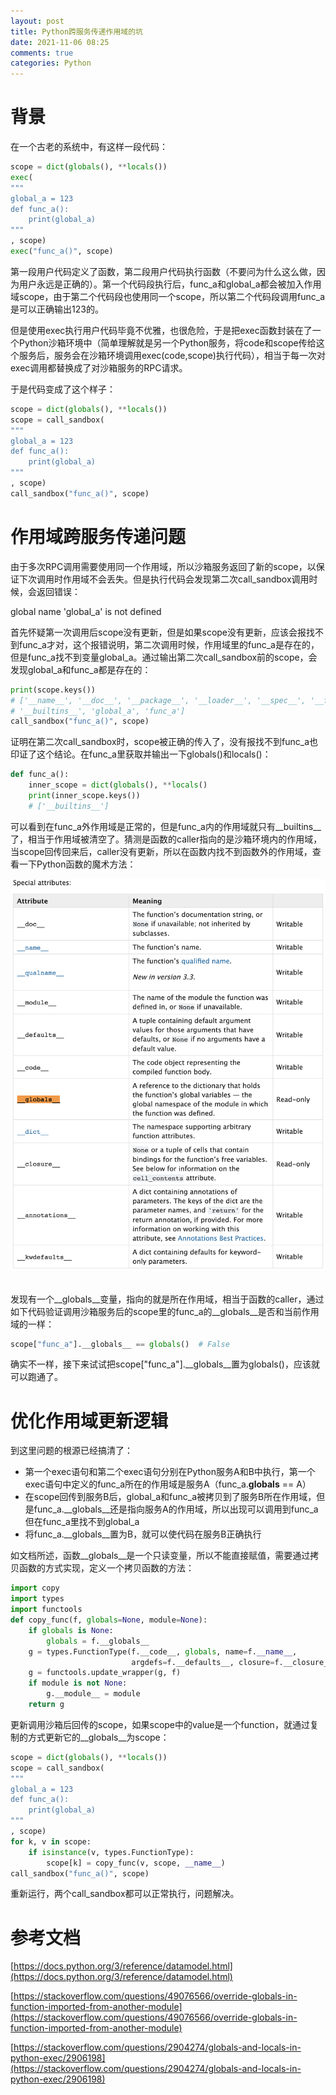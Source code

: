 ```yaml
---
layout: post
title: Python跨服务传递作用域的坑
date: 2021-11-06 08:25
comments: true
categories: Python
---
```


# 背景

在一个古老的系统中，有这样一段代码：

```python
scope = dict(globals(), **locals())
exec(
"""
global_a = 123
def func_a():
    print(global_a)
"""
, scope)
exec("func_a()", scope)
```

第一段用户代码定义了函数，第二段用户代码执行函数（不要问为什么这么做，因为用户永远是正确的）。第一个代码段执行后，func_a和global_a都会被加入作用域scope，由于第二个代码段也使用同一个scope，所以第二个代码段调用func_a是可以正确输出123的。

但是使用exec执行用户代码毕竟不优雅，也很危险，于是把exec函数封装在了一个Python沙箱环境中（简单理解就是另一个Python服务，将code和scope传给这个服务后，服务会在沙箱环境调用exec(code,scope)执行代码），相当于每一次对exec调用都替换成了对沙箱服务的RPC请求。

于是代码变成了这个样子：

```python
scope = dict(globals(), **locals())
scope = call_sandbox(
"""
global_a = 123
def func_a():
    print(global_a)
"""
, scope)
call_sandbox("func_a()", scope)
```

# 作用域跨服务传递问题

由于多次RPC调用需要使用同一个作用域，所以沙箱服务返回了新的scope，以保证下次调用时作用域不会丢失。但是执行代码会发现第二次call_sandbox调用时候，会返回错误：

global name 'global_a' is not defined

首先怀疑第一次调用后scope没有更新，但是如果scope没有更新，应该会报找不到func_a才对，这个报错说明，第二次调用时候，作用域里的func_a是存在的，但是func_a找不到变量global_a。通过输出第二次call_sandbox前的scope，会发现global_a和func_a都是存在的：

```python
print(scope.keys())
# ['__name__', '__doc__', '__package__', '__loader__', '__spec__', '__file__', '__cached__', 
# '__builtins__', 'global_a', 'func_a']
call_sandbox("func_a()", scope)
```

证明在第二次call_sandbox时，scope被正确的传入了，没有报找不到func_a也印证了这个结论。在func_a里获取并输出一下globals()和locals()：

```python
def func_a():
    inner_scope = dict(globals(), **locals()
    print(inner_scope.keys())
    # ['__builtins__']
```

可以看到在func_a外作用域是正常的，但是func_a内的作用域就只有__builtins__了，相当于作用域被清空了。猜测是函数的caller指向的是沙箱环境内的作用域，当scope回传回来后，caller没有更新，所以在函数内找不到函数外的作用域，查看一下Python函数的魔术方法：

![](/upload/20211106_01.png)   

发现有一个__globals__变量，指向的就是所在作用域，相当于函数的caller，通过如下代码验证调用沙箱服务后的scope里的func_a的__globals__是否和当前作用域的一样：

```python
scope["func_a"].__globals__ == globals()  # False
```

确实不一样，接下来试试把scope["func_a"].__globals__置为globals()，应该就可以跑通了。

# 优化作用域更新逻辑

到这里问题的根源已经搞清了：

- 第一个exec语句和第二个exec语句分别在Python服务A和B中执行，第一个exec语句中定义的func_a所在的作用域是服务A（func_a.__globals__ == A）
- 在scope回传到服务B后，global_a和func_a被拷贝到了服务B所在作用域，但是func_a.__globals__还是指向服务A的作用域，所以出现可以调用到func_a但在func_a里找不到global_a
- 将func_a.__globals__置为B，就可以使代码在服务B正确执行

如文档所述，函数__globals__是一个只读变量，所以不能直接赋值，需要通过拷贝函数的方式实现，定义一个拷贝函数的方法：

```python
import copy
import types
import functools
def copy_func(f, globals=None, module=None):
    if globals is None:
        globals = f.__globals__
    g = types.FunctionType(f.__code__, globals, name=f.__name__,
                           argdefs=f.__defaults__, closure=f.__closure__)
    g = functools.update_wrapper(g, f)
    if module is not None:
        g.__module__ = module
    return g
```

更新调用沙箱后回传的scope，如果scope中的value是一个function，就通过复制的方式更新它的__globals__为scope：

```python
scope = dict(globals(), **locals())
scope = call_sandbox(
"""
global_a = 123
def func_a():
    print(global_a)
"""
, scope)
for k, v in scope:
    if isinstance(v, types.FunctionType):
        scope[k] = copy_func(v, scope, __name__)
call_sandbox("func_a()", scope)
```

重新运行，两个call_sandbox都可以正常执行，问题解决。

# 参考文档

[https://docs.python.org/3/reference/datamodel.html](https://docs.python.org/3/reference/datamodel.html)

[https://stackoverflow.com/questions/49076566/override-globals-in-function-imported-from-another-module](https://stackoverflow.com/questions/49076566/override-globals-in-function-imported-from-another-module)

[https://stackoverflow.com/questions/2904274/globals-and-locals-in-python-exec/2906198](https://stackoverflow.com/questions/2904274/globals-and-locals-in-python-exec/2906198)